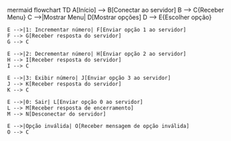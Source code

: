 mermaid
flowchart TD
    A[Início] --> B[Conectar ao servidor]
    B --> C{Receber Menu}
    C -->|Mostrar Menu| D[Mostrar opções]
    D --> E{Escolher opção}
    
    E -->|1: Incrementar número| F[Enviar opção 1 ao servidor]
    F --> G[Receber resposta do servidor]
    G --> C
    
    E -->|2: Decrementar número| H[Enviar opção 2 ao servidor]
    H --> I[Receber resposta do servidor]
    I --> C
    
    E -->|3: Exibir número| J[Enviar opção 3 ao servidor]
    J --> K[Receber resposta do servidor]
    K --> C
    
    E -->|0: Sair| L[Enviar opção 0 ao servidor]
    L --> M[Receber resposta de encerramento]
    M --> N[Desconectar do servidor]
    
    E -->|Opção inválida| O[Receber mensagem de opção inválida]
    O --> C
